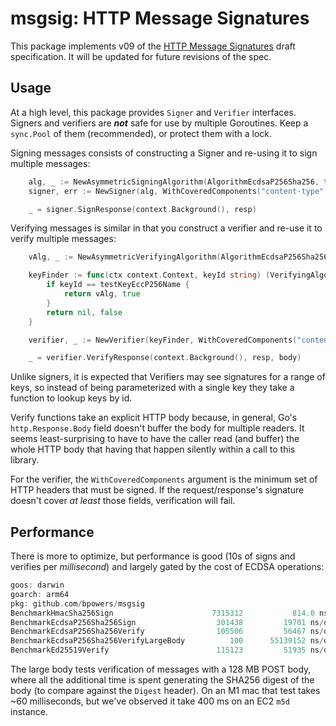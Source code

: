 msgsig: HTTP Message Signatures
===============================

This package implements v09 of the [HTTP Message Signatures](https://httpwg.org/http-extensions/draft-ietf-httpbis-message-signatures.html) draft specification.
It will be updated for future revisions of the spec.

Usage
-----

At a high level, this package provides `Signer` and `Verifier` interfaces.  Signers and verifiers are **_not_** safe for use by multiple Goroutines.  Keep a `sync.Pool` of them (recommended), or protect them with a lock.

Signing messages consists of constructing a Signer and re-using it to sign multiple messages:

```go
	alg, _ := NewAsymmetricSigningAlgorithm(AlgorithmEcdsaP256Sha256, testKeyEccP256Private, testKeyEccP256Name)
	signer, err := NewSigner(alg, WithCoveredComponents("content-type", "digest", "content-length"))

	_ = signer.SignResponse(context.Background(), resp)
```

Verifying messages is similar in that you construct a verifier and re-use it to verify multiple messages:

```go
	vAlg, _ := NewAsymmetricVerifyingAlgorithm(AlgorithmEcdsaP256Sha256, testKeyEccP256Public, testKeyEccP256Name)

	keyFinder := func(ctx context.Context, keyId string) (VerifyingAlgorithm, bool) {
		if keyId == testKeyEccP256Name {
			return vAlg, true
		}
		return nil, false
	}

	verifier, _ := NewVerifier(keyFinder, WithCoveredComponents("content-type", "digest", "content-length"))

	_ = verifier.VerifyResponse(context.Background(), resp, body)
```
Unlike signers, it is expected that Verifiers may see signatures for a range of keys, so instead of being parameterized with a single key they take a function to lookup keys by id. 

Verify functions take an explicit HTTP body because, in general, Go's `http.Response.Body` field doesn't buffer the body for multiple readers.
It seems least-surprising to have to have the caller read (and buffer) the whole HTTP body that having that happen silently within a call to this library.

For the verifier, the `WithCoveredComponents` argument is the minimum set of HTTP headers that must be signed.
If the request/response's signature doesn't cover _at least_ those fields, verification will fail.

## Performance

There is more to optimize, but performance is good (10s of signs and verifies per _millisecond_) and largely gated by the cost of ECDSA operations:

```go
goos: darwin
goarch: arm64
pkg: github.com/bpowers/msgsig
BenchmarkHmacSha256Sign                 	 7315312	       814.0 ns/op	     256 B/op	       7 allocs/op
BenchmarkEcdsaP256Sha256Sign            	  301438	     19701 ns/op	    2808 B/op	      38 allocs/op
BenchmarkEcdsaP256Sha256Verify          	  105506	     56467 ns/op	    1464 B/op	      27 allocs/op
BenchmarkEcdsaP256Sha256VerifyLargeBody 	     100	  55139152 ns/op	    1818 B/op	      27 allocs/op
BenchmarkEd25519Verify                  	  115123	     51935 ns/op	     312 B/op	       6 allocs/op
```

The large body tests verification of messages with a 128 MB POST body, where all the additional time is spent generating the SHA256 digest of the body (to compare against the `Digest` header).
On an M1 mac that test takes ~60 milliseconds, but we've observed it take 400 ms on an EC2 `m5d` instance.